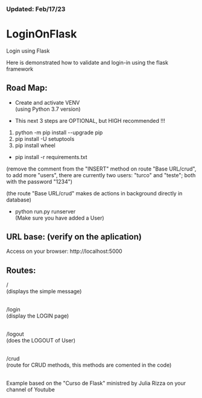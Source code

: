 ### Updated: Feb/17/23


# LoginOnFlask
Login using Flask

Here is demonstrated how to validate and login-in using the flask framework

## Road Map:

- Create and activate VENV  
(using Python 3.7 version)

- This next 3 steps are OPTIONAL, but HIGH recommended !!!
1) python -m pip install --upgrade pip
2) pip install -U setuptools
3) pip install wheel

- pip install -r requirements.txt  

(remove the comment from the "INSERT" method on route "Base URL/crud", to add more "users",
there are currently two users: "turco" and "teste"; both with the password "1234") 

(the route "Base URL/crud" makes de actions in background directly in database) 

- python run.py runserver<br>
(Make sure you have added a User)

## URL base: (verify on the aplication)
Access on your browser: http://localhost:5000

## Routes:
/<br>
(displays the simple message)<br><br>

/login<br>
(display the LOGIN page)<br><br>

/logout<br>
(does the LOGOUT of User)<br><br>

/crud<Br>
(route for CRUD methods, this methods are comented in the code)<br><br>

Example based on the "Curso de Flask" ministred by Julia Rizza 
on your channel of Youtube

